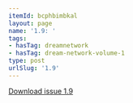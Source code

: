```yaml
---
itemId: bcphbimbkal
layout: page
name: '1.9: '
tags:
- hasTag: dreamnetwork
- hasTag: dream-network-volume-1
type: post
urlSlug: '1.9'
---
```

<a href="../files/pdfs/Volume_1/1.9_Dream_Network_Bulletin_Vol.1_No.9_-_Pages_are_cut.pdf" download="">Download issue 1.9</a>